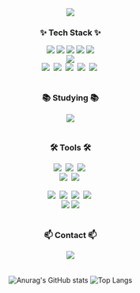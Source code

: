 <!--타이틀 부분-->
<div align="center">
  <img src="https://capsule-render.vercel.app/api?type=wave&color=auto&height=180&section=header&text=park%20sae%20hyun&fontSize=50" />
<!--   <img src="https://capsule-render.vercel.app/api?type=venom&color=auto&height=180&section=header&text=park%20sae%20hyun&fontSize=50" /> -->
</div>

<!--내용 부분-->
<h3 align="center">✨ Tech Stack ✨</h3>

<div align="center">
  <img src="https://img.shields.io/badge/java-5DACDF?style=for-the-badge&logo=java&logoColor=white">
  <img src="https://img.shields.io/badge/spring-6DB33F?style=for-the-badge&logo=spring&logoColor=white">
  <img src="https://img.shields.io/badge/springboot-6DB33F?style=for-the-badge&logo=springboot&logoColor=white">
  <img src="https://img.shields.io/badge/springsecurity-6DB33F?style=for-the-badge&logo=springsecurity&logoColor=white">
  <img src="https://img.shields.io/badge/gradle-02303A?style=for-the-badge&logo=gradle&logoColor=white">
</div>

<div align="center">
  <img src="https://img.shields.io/badge/oracle-F80000?style=for-the-badge&logo=oracle&logoColor=white">
</div>

<div align="center">
  <img src="https://img.shields.io/badge/thymeleaf-005F0F.svg?style=for-the-badge&logo=thymeleaf&logoColor=61DAFB" />&nbsp
  <img src="https://img.shields.io/badge/react-20232a.svg?style=for-the-badge&logo=react&logoColor=61DAFB" />&nbsp
  <img src="https://img.shields.io/badge/javascript-F7DF1E.svg?style=for-the-badge&logo=javascript&logoColor=20232a" />&nbsp
  <img src="https://img.shields.io/badge/html5-E34F26.svg?style=for-the-badge&logo=html5&logoColor=white" />&nbsp
  <img src="https://img.shields.io/badge/css3-1572B6.svg?style=for-the-badge&logo=css3&logoColor=white" />&nbsp
</div>



<br>

<h3 align="center">📚 Studying 📚</h3>
<div align="center">
  <a href="https://velog.io/@psh666777">
    <img src="https://img.shields.io/badge/Velog-1EBC8F?style=for-the-badge&logo=velog&logoColor=white" />
  </a>
</div>
  

<br>

<h3 align="center">🛠 Tools 🛠</h3>
<div align="center">
  <img src="https://img.shields.io/badge/apachetomcat-apachetomcat.svg?style=for-the-badge&logo=apachetomcat&logoColor=white" />&nbsp
  <img src="https://img.shields.io/badge/amazonwebservices-232F3E.svg?style=for-the-badge&logo=amazonwebservices&logoColor=white" />&nbsp
  <img src="https://img.shields.io/badge/jenkins-D24939.svg?style=for-the-badge&logo=jenkins&logoColor=white" />&nbsp
</div>

<div align="center">
  <img src="https://img.shields.io/badge/docker-2496ED.svg?style=for-the-badge&logo=docker&logoColor=white" />&nbsp
  <img src="https://img.shields.io/badge/dbeaver-382923.svg?style=for-the-badge&logo=dbeaver&logoColor=white" />&nbsp
</div>

<br>

<div align="center">
  <img src="https://img.shields.io/badge/git-F05033.svg?style=for-the-badge&logo=git&logoColor=white" />&nbsp
  <img src="https://img.shields.io/badge/github-181717.svg?style=for-the-badge&logo=github&logoColor=white" />&nbsp
  <img src="https://img.shields.io/badge/Notion-F3F3F3.svg?style=for-the-badge&logo=notion&logoColor=black" />&nbsp
  <img src="https://img.shields.io/badge/googledocs-4285F4.svg?style=for-the-badge&logo=googledocs&logoColor=black" />&nbsp
</div>

<div align="center">
  <img src="https://img.shields.io/badge/intellijidea-000000.svg?style=for-the-badge&logo=intellijidea&logoColor=22ABF3" />
  <img src="https://img.shields.io/badge/VSCode-2C2C32.svg?style=for-the-badge&logo=visual-studio-code&logoColor=22ABF3" />
</div>

<br>

<h3 align="center" >📫 Contact 📫</h3>
<div align="center">
  <a href="mailto:psh666777@gmail.com">
    <img
      src="https://img.shields.io/badge/psh666777@gmail.com-D14836?style=for-the-badge&logo=gmail&logoColor=white"/>
  </a>
</div>

<br>
<br>

<div align="center">
  <img src="https://github-readme-stats.vercel.app/api?username=parksaehyun&show_icons=true&theme=radical" alt="Anurag's GitHub stats" />
  <img src="https://github-readme-stats.vercel.app/api/top-langs/?username=parksaehyun&layout=compact&theme=radical" alt="Top Langs" />
</div>
